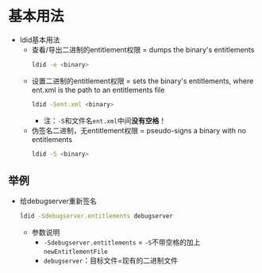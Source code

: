 # 基本用法

* ldid基本用法
  * 查看/导出二进制的entitlement权限 = dumps the binary's entitlements
    ```bash
    ldid -e <binary>
    ```
  * 设置二进制的entitlement权限 = sets the binary's entitlements, where ent.xml is the path to an entitlements file
    ```bash
    ldid -Sent.xml <binary>
    ```
    * 注：`-S`和文件名`ent.xml`中间**没有空格**！
  * 伪签名二进制，无entitlement权限 = pseudo-signs a binary with no entitlements
    ```bash
    ldid -S <binary>
    ```

## 举例

* 给debugserver重新签名
  ```bash
  ldid -Sdebugserver.entitlements debugserver
  ```
  * 参数说明
    * `-Sdebugserver.entitlements` = `-S`不带空格的加上`newEntitlementFile`
    * `debugserver`：目标文件=现有的二进制文件
